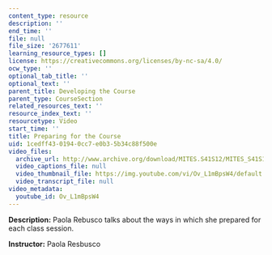 ```yaml
---
content_type: resource
description: ''
end_time: ''
file: null
file_size: '2677611'
learning_resource_types: []
license: https://creativecommons.org/licenses/by-nc-sa/4.0/
ocw_type: ''
optional_tab_title: ''
optional_text: ''
parent_title: Developing the Course
parent_type: CourseSection
related_resources_text: ''
resource_index_text: ''
resourcetype: Video
start_time: ''
title: Preparing for the Course
uid: 1cedff43-0194-0cc7-e0b3-5b34c88f500e
video_files:
  archive_url: http://www.archive.org/download/MITES.S41S12/MITES_S41S12_Teaching03_300k.mp4
  video_captions_file: null
  video_thumbnail_file: https://img.youtube.com/vi/Ov_L1mBpsW4/default.jpg
  video_transcript_file: null
video_metadata:
  youtube_id: Ov_L1mBpsW4
---
```


**Description:** Paola Rebusco talks about the ways in which she prepared for each class session.

**Instructor:** Paola Resbusco


